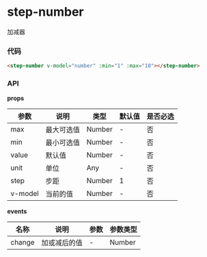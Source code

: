 # step-number

加减器

### 代码

```html
<step-number v-model="number" :min="1" :max="10"></step-number>
```

### API

**props**

| 参数    | 说明       | 类型   | 默认值 | 是否必选 |
| ------- | ---------- | ------ | ------ | -------- |
| max     | 最大可选值 | Number | -      | 否       |
| min     | 最小可选值 | Number | -      | 否       |
| value   | 默认值     | Number | -      | 否       |
| unit    | 单位       | Any    | -      | 否       |
| step    | 步距       | Number | 1      | 否       |
| v-model | 当前的值   | Number | -      | 否       |

**events**

| 名称   | 说明         | 参数 | 参数类型 |
| ------ | ------------ | ---- | -------- |
| change | 加或减后的值 | -    | Number   |
